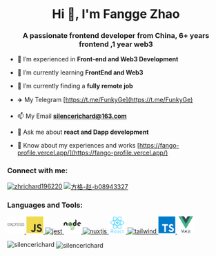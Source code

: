 <h1 align="center">Hi 👋, I'm Fangge Zhao</h1>
<h3 align="center">A passionate frontend developer from China,
 6+ years frontend ,1 year web3</h3>

- 🤖️ I’m experienced in **Front-end and Web3 Development**

- 🌱 I’m currently learning **FrontEnd and Web3**

- 🔭 I’m currently finding a **fully remote job**

- ✈️ My Telegram [https://t.me/FunkyGe](https://t.me/FunkyGe)

- 📫 My Email **silencerichard@163.com**

- 💬 Ask me about **react and Dapp development**

- 📄 Know about my experiences and works [https://fango-profile.vercel.app/](https://fango-profile.vercel.app/)

<h3 align="left">Connect with me:</h3>
<p align="left">
<a href="https://twitter.com/zhrichard196220" target="blank"><img align="center" src="https://raw.githubusercontent.com/rahuldkjain/github-profile-readme-generator/master/src/images/icons/Social/twitter.svg" alt="zhrichard196220" height="30" width="40" /></a>
<a href="https://www.linkedin.com/in/fangge-zhao/" target="blank"><img align="center" src="https://raw.githubusercontent.com/rahuldkjain/github-profile-readme-generator/master/src/images/icons/Social/linked-in-alt.svg" alt="方格-赵-b08943327" height="30" width="40" /></a>
</p>

<h3 align="left">Languages and Tools:</h3>
<p align="left"> <a href="https://expressjs.com" target="_blank" rel="noreferrer"> <img src="https://raw.githubusercontent.com/devicons/devicon/master/icons/express/express-original-wordmark.svg" alt="express" width="40" height="40"/> </a> <a href="https://developer.mozilla.org/en-US/docs/Web/JavaScript" target="_blank" rel="noreferrer"> <img src="https://raw.githubusercontent.com/devicons/devicon/master/icons/javascript/javascript-original.svg" alt="javascript" width="40" height="40"/> </a> <a href="https://jestjs.io" target="_blank" rel="noreferrer"> <img src="https://www.vectorlogo.zone/logos/jestjsio/jestjsio-icon.svg" alt="jest" width="40" height="40"/> </a> <a href="https://nodejs.org" target="_blank" rel="noreferrer"> <img src="https://raw.githubusercontent.com/devicons/devicon/master/icons/nodejs/nodejs-original-wordmark.svg" alt="nodejs" width="40" height="40"/> </a> <a href="https://nuxtjs.org/" target="_blank" rel="noreferrer"> <img src="https://www.vectorlogo.zone/logos/nuxtjs/nuxtjs-icon.svg" alt="nuxtjs" width="40" height="40"/> </a> <a href="https://reactjs.org/" target="_blank" rel="noreferrer"> <img src="https://raw.githubusercontent.com/devicons/devicon/master/icons/react/react-original-wordmark.svg" alt="react" width="40" height="40"/> </a> <a href="https://tailwindcss.com/" target="_blank" rel="noreferrer"> <img src="https://www.vectorlogo.zone/logos/tailwindcss/tailwindcss-icon.svg" alt="tailwind" width="40" height="40"/> </a> <a href="https://www.typescriptlang.org/" target="_blank" rel="noreferrer"> <img src="https://raw.githubusercontent.com/devicons/devicon/master/icons/typescript/typescript-original.svg" alt="typescript" width="40" height="40"/> </a> <a href="https://vuejs.org/" target="_blank" rel="noreferrer"> <img src="https://raw.githubusercontent.com/devicons/devicon/master/icons/vuejs/vuejs-original-wordmark.svg" alt="vuejs" width="40" height="40"/> </a> </p>

<p><img align="left" src="https://github-readme-stats.vercel.app/api/top-langs?username=silencerichard&show_icons=true&locale=en&layout=compact" alt="silencerichard" /></p>

<p>&nbsp;<img align="center" src="https://github-readme-stats.vercel.app/api?username=silencerichard&show_icons=true&locale=en" alt="silencerichard" /></p>
